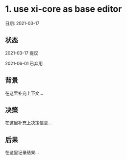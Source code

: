 # 1. use xi-core as base editor

日期: 2021-03-17

## 状态

2021-03-17 提议

2021-06-01 已弃用

## 背景

在这里补充上下文...

## 决策

在这里补充上决策信息...

## 后果

在这里记录结果...
